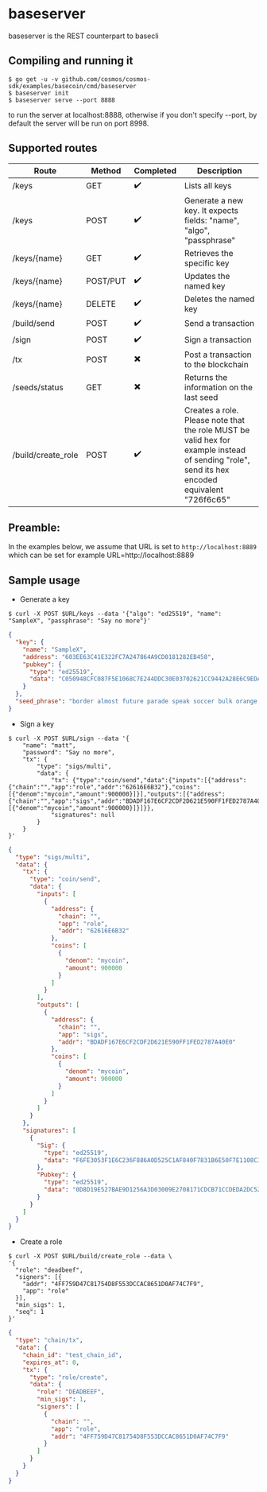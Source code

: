 # baseserver

baseserver is the REST counterpart to basecli

## Compiling and running it
```shell
$ go get -u -v github.com/cosmos/cosmos-sdk/examples/basecoin/cmd/baseserver
$ baseserver init
$ baseserver serve --port 8888
```

to run the server at localhost:8888, otherwise if you don't specify --port,
by default the server will be run on port 8998.

## Supported routes
Route | Method | Completed | Description
---|---|---|---
/keys|GET|✔️|Lists all keys
/keys|POST|✔️|Generate a new key. It expects fields: "name", "algo", "passphrase"
/keys/{name}|GET|✔️|Retrieves the specific key
/keys/{name}|POST/PUT|✔️|Updates the named key
/keys/{name}|DELETE|✔️|Deletes the named key
/build/send|POST|✔️|Send a transaction
/sign|POST|✔️|Sign a transaction
/tx|POST|✖️|Post a transaction to the blockchain
/seeds/status|GET|✖️|Returns the information on the last seed
/build/create_role|POST|✔️|Creates a role. Please note that the role MUST be valid hex for example instead of sending "role", send its hex encoded equivalent "726f6c65"

## Preamble:
In the examples below, we assume that URL is set to `http://localhost:8889`
which can be set for example
URL=http://localhost:8889

## Sample usage
- Generate a key
```shell
$ curl -X POST $URL/keys --data '{"algo": "ed25519", "name": "SampleX", "passphrase": "Say no more"}'
```

```json
{
  "key": {
    "name": "SampleX",
    "address": "603EE63C41E322FC7A247864A9CD0181282EB458",
    "pubkey": {
      "type": "ed25519",
      "data": "C050948CFC087F5E1068C7E244DDC30E03702621CC9442A28E6C9EDA7771AA0C"
    }
  },
  "seed_phrase": "border almost future parade speak soccer bulk orange real brisk caution body river chapter"
}
```

- Sign a key
```shell
$ curl -X POST $URL/sign --data '{
    "name": "matt",
    "password": "Say no more",
    "tx": {
        "type": "sigs/multi",
        "data": {
            "tx": {"type":"coin/send","data":{"inputs":[{"address":{"chain":"","app":"role","addr":"62616E6B32"},"coins":[{"denom":"mycoin","amount":900000}]}],"outputs":[{"address":{"chain":"","app":"sigs","addr":"BDADF167E6CF2CDF2D621E590FF1FED2787A40E0"},"coins":[{"denom":"mycoin","amount":900000}]}]}},
            "signatures": null
        }
    }
}'
```

```json
{
  "type": "sigs/multi",
  "data": {
    "tx": {
      "type": "coin/send",
      "data": {
        "inputs": [
          {
            "address": {
              "chain": "",
              "app": "role",
              "addr": "62616E6B32"
            },
            "coins": [
              {
                "denom": "mycoin",
                "amount": 900000
              }
            ]
          }
        ],
        "outputs": [
          {
            "address": {
              "chain": "",
              "app": "sigs",
              "addr": "BDADF167E6CF2CDF2D621E590FF1FED2787A40E0"
            },
            "coins": [
              {
                "denom": "mycoin",
                "amount": 900000
              }
            ]
          }
        ]
      }
    },
    "signatures": [
      {
        "Sig": {
          "type": "ed25519",
          "data": "F6FE3053F1E6C236F886A0D525C1AF840F7831B6E50F7E1108C345AA524303920F09945DA110AD5184B3F45717D7114E368B12AFE027FECECC2FC193D4906A0C"
        },
        "Pubkey": {
          "type": "ed25519",
          "data": "0D8D19E527BAE9D1256A3D03009E2708171CDCB71CCDEDA2DC52DD9AD23AEE25"
        }
      }
    ]
  }
}
```

- Create a role
```shell
$ curl -X POST $URL/build/create_role --data \
'{
  "role": "deadbeef",
  "signers": [{
    "addr": "4FF759D47C81754D8F553DCCAC8651D0AF74C7F9",
    "app": "role"
  }],
  "min_sigs": 1,
  "seq": 1
}'
```

```json
{
  "type": "chain/tx",
  "data": {
    "chain_id": "test_chain_id",
    "expires_at": 0,
    "tx": {
      "type": "role/create",
      "data": {
        "role": "DEADBEEF",
        "min_sigs": 1,
        "signers": [
          {
            "chain": "",
            "app": "role",
            "addr": "4FF759D47C81754D8F553DCCAC8651D0AF74C7F9"
          }
        ]
      }
    }
  }
}
```
